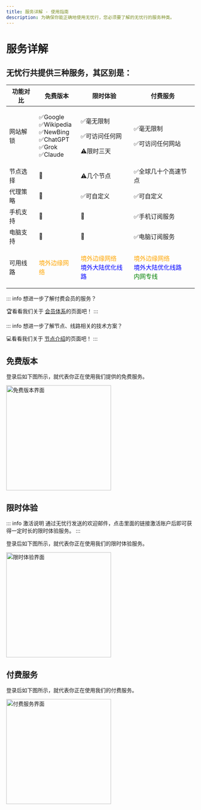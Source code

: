 ```yaml
---
title: 服务详解 - 使用指南
description: 为确保你能正确地使用无忧行，您必须要了解的无忧行的服务种类。
---
```


# 服务详解

## 无忧行共提供三种服务，其区别是：

| 功能对比 | 免费版本 | 限时体验 | 付费服务 |
| ---- | ---- | ---- | ---- |
| 网站解锁 | <p>✅Google<br>✅Wikipedia<br>✅NewBing<br>✅ChatGPT<br>✅Grok<br>✅Claude</p> | <p>✅毫无限制</p><p>✅可访问任何网</p><p>⚠️限时三天</p> | <p>✅毫无限制</p><p>✅可访问任何网站</p> |
| 节点选择 | 🚫 | ⚠️几个节点 | ✅全球几十个高速节点 |
| 代理策略 | 🚫 | ✅可自定义 | ✅可自定义 |
| 手机支持 | 🚫 | 🚫 | ✅手机订阅服务 |
| 电脑支持 | 🚫 | 🚫 | ✅电脑订阅服务 |
| 可用线路 | <span style="color:orange;">境外边缘网络</span> | <p><span style="color:orange;">境外边缘网络</span><br><span style="color:blue;">境外大陆优化线路</span></p> | <p><span style="color:orange;">境外边缘网络</span><br><span style="color:blue;">境外大陆优化线路</span><br><span style="color:green;">内网专线</span></p> |

::: info 想进一步了解付费会员的服务？

🏆看看我们关于 [会员体系](/membership/benefits)的页面吧！
:::

::: info 想进一步了解节点、线路相关的技术方案？

💻看看我们关于 [节点介绍](/guide/nodes)的页面吧！
:::

## 免费版本

登录后如下图所示，就代表你正在使用我们提供的免费服务。

<img src="/images/image_spaces_2FtaiByLw8cj0IZKJTlaiM_2Fuploads_2FNLG3eiq1aT1jbzIlJMK6_2Fimage_3.png" alt="免费版本界面" width="280">

## 限时体验

::: info 激活说明
通过无忧行发送的欢迎邮件，点击里面的链接激活账户后即可获得一定时长的限时体验服务。
:::

登录后如下图所示，就代表你正在使用我们的限时体验服务。

<img src="/images/image_spaces_2FtaiByLw8cj0IZKJTlaiM_2Fuploads_2FtEG00TYt5A6V6Bv3qtID_2Fimage_2.png" alt="限时体验界面" width="280">

## 付费服务

登录后如下图所示，就代表你正在使用我们的付费服务。

<img src="/images/image_spaces_2FtaiByLw8cj0IZKJTlaiM_2Fuploads_2FhrnVGhPqgh111EAOaSwA_2Fimage_2.png" alt="付费服务界面" width="280">
